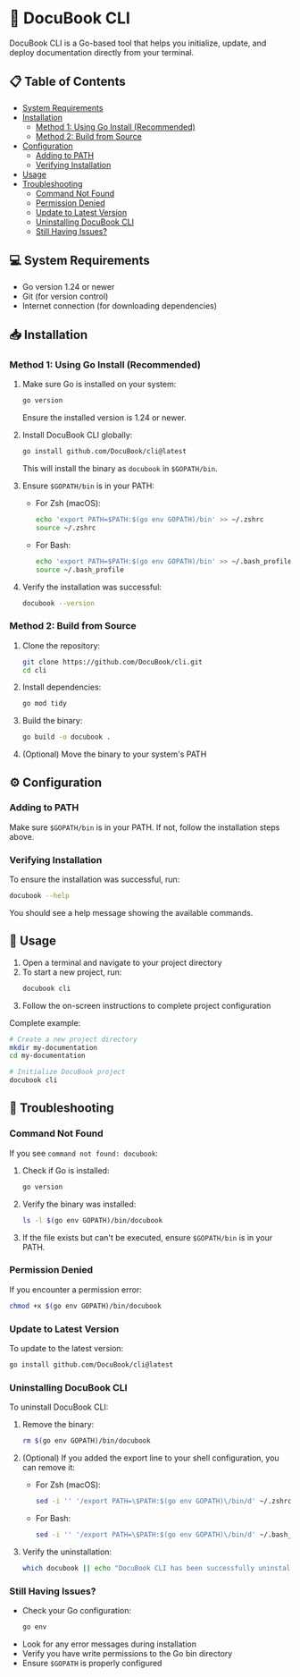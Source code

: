 # 🚀 DocuBook CLI

DocuBook CLI is a Go-based tool that helps you initialize, update, and deploy documentation directly from your terminal.

## 📋 Table of Contents
- [System Requirements](#-system-requirements)
- [Installation](#-installation)
  - [Method 1: Using Go Install (Recommended)](#method-1-using-go-install-recommended)
  - [Method 2: Build from Source](#method-2-build-from-source)
- [Configuration](#️-configuration)
  - [Adding to PATH](#adding-to-path)
  - [Verifying Installation](#verifying-installation)
- [Usage](#-usage)
- [Troubleshooting](#-troubleshooting)
  - [Command Not Found](#command-not-found)
  - [Permission Denied](#permission-denied)
  - [Update to Latest Version](#update-to-latest-version)
  - [Uninstalling DocuBook CLI](#uninstalling-docubook-cli)
  - [Still Having Issues?](#still-having-issues)

## 💻 System Requirements

- Go version 1.24 or newer
- Git (for version control)
- Internet connection (for downloading dependencies)

## 📥 Installation

### Method 1: Using Go Install (Recommended)

1. Make sure Go is installed on your system:
   ```bash
   go version
   ```
   Ensure the installed version is 1.24 or newer.

2. Install DocuBook CLI globally:
   ```bash
   go install github.com/DocuBook/cli@latest
   ```

   This will install the binary as `docubook` in `$GOPATH/bin`.

3. Ensure `$GOPATH/bin` is in your PATH:
   - For Zsh (macOS):
     ```bash
     echo 'export PATH=$PATH:$(go env GOPATH)/bin' >> ~/.zshrc
     source ~/.zshrc
     ```
   - For Bash:
     ```bash
     echo 'export PATH=$PATH:$(go env GOPATH)/bin' >> ~/.bash_profile
     source ~/.bash_profile
     ```

4. Verify the installation was successful:
   ```bash
   docubook --version
   ```

### Method 2: Build from Source

1. Clone the repository:
   ```bash
   git clone https://github.com/DocuBook/cli.git
   cd cli
   ```

2. Install dependencies:
   ```bash
   go mod tidy
   ```

3. Build the binary:
   ```bash
   go build -o docubook .
   ```

4. (Optional) Move the binary to your system's PATH

## ⚙️ Configuration

### Adding to PATH

Make sure `$GOPATH/bin` is in your PATH. If not, follow the installation steps above.

### Verifying Installation

To ensure the installation was successful, run:
```bash
docubook --help
```

You should see a help message showing the available commands.

## 🚀 Usage

1. Open a terminal and navigate to your project directory
2. To start a new project, run:
   ```bash
   docubook cli
   ```
3. Follow the on-screen instructions to complete project configuration

Complete example:
```bash
# Create a new project directory
mkdir my-documentation
cd my-documentation

# Initialize DocuBook project
docubook cli
```

## 🔧 Troubleshooting

### Command Not Found

If you see `command not found: docubook`:

1. Check if Go is installed:
   ```bash
   go version
   ```

2. Verify the binary was installed:
   ```bash
   ls -l $(go env GOPATH)/bin/docubook
   ```

3. If the file exists but can't be executed, ensure `$GOPATH/bin` is in your PATH.

### Permission Denied

If you encounter a permission error:
```bash
chmod +x $(go env GOPATH)/bin/docubook
```

### Update to Latest Version

To update to the latest version:
```bash
go install github.com/DocuBook/cli@latest
```

### Uninstalling DocuBook CLI

To uninstall DocuBook CLI:

1. Remove the binary:
   ```bash
   rm $(go env GOPATH)/bin/docubook
   ```

2. (Optional) If you added the export line to your shell configuration, you can remove it:
   - For Zsh (macOS):
     ```bash
     sed -i '' '/export PATH=\$PATH:$(go env GOPATH)\/bin/d' ~/.zshrc
     ```
   - For Bash:
     ```bash
     sed -i '' '/export PATH=\$PATH:$(go env GOPATH)\/bin/d' ~/.bash_profile
     ```

3. Verify the uninstallation:
   ```bash
   which docubook || echo "DocuBook CLI has been successfully uninstalled"
   ```

### Still Having Issues?

- Check your Go configuration:
  ```bash
  go env
  ```
- Look for any error messages during installation
- Verify you have write permissions to the Go bin directory
- Ensure `$GOPATH` is properly configured
